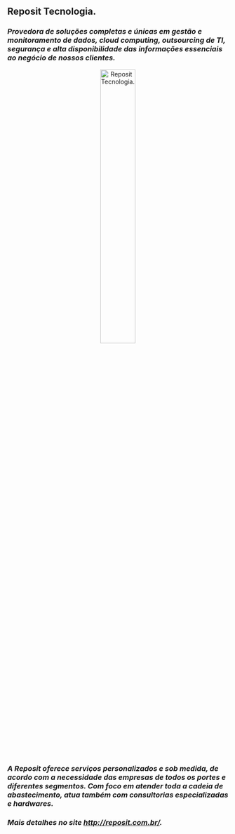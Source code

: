 ## Reposit Tecnologia.

### _Provedora de soluções completas e únicas em gestão e monitoramento de dados, cloud computing, outsourcing de TI, segurança e alta disponibilidade das informações essenciais ao negócio de nossos clientes._

<p align="center">
  <img alt="Reposit Tecnologia." src="http://reposit.com.br/wp-content/uploads/2016/11/seguranca-de-dados.png" title="Reposit Tecnologia." width="40%">
</p>

### _A Reposit oferece serviços personalizados e sob medida, de acordo com a necessidade das empresas de todos os portes e diferentes segmentos. Com foco em atender toda a cadeia de abastecimento, atua também com consultorias especializadas e hardwares._

### _Mais detalhes no site http://reposit.com.br/._

